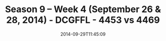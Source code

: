 ---
title: Season 9 – Week 4 (September 26 & 28, 2014) - DCGFFL - 4453 vs 4469
teams_score:
- team: 4453
  score:
- team: 4469
  score: 6
mvp: Long Diep (Burnt Orange), John Riley (Teal)
game-ball: N/A
sportsperson: ''
season: 9
week: 4
date: '2014-09-29T11:45:09'
pageid: season-9-week-4-4453-vs-4469
---
